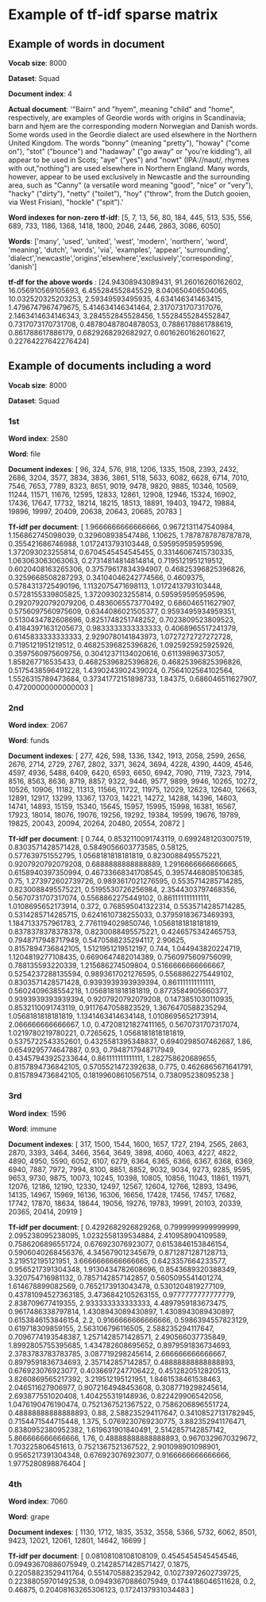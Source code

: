 # Example of tf-idf sparse matrix

## Example of words in document

**Vocab size**: 8000

**Dataset**: Squad

**Document index**: 4

**Actual document**: '"Bairn" and "hyem", meaning "child" and "home", respectively, are examples of Geordie words with origins in Scandinavia; barn and hjem are the corresponding modern Norwegian and Danish words. Some words used in the Geordie dialect are used elsewhere in the Northern United Kingdom. The words "bonny" (meaning "pretty"), "howay" ("come on"), "stot" ("bounce") and "hadaway" ("go away" or "you\'re kidding"), all appear to be used in Scots; "aye" ("yes") and "nowt" (IPA://naʊt/, rhymes with out,"nothing") are used elsewhere in Northern England. Many words, however, appear to be used exclusively in Newcastle and the surrounding area, such as "Canny" (a versatile word meaning "good", "nice" or "very"), "hacky" ("dirty"), "netty" ("toilet"), "hoy" ("throw", from the Dutch gooien, via West Frisian), "hockle" ("spit").'

**Word indexes for non-zero tf-idf**: [5, 7, 13, 56, 80, 184, 445, 513, 535, 556, 689, 733, 1186, 1368, 1418, 1800, 2046, 2446, 2863, 3086, 6050]

**Words**: ['many', 'used', 'united', 'west', 'modern', 'northern', 'word', 'meaning', 'dutch', 'words', 'via', 'examples', 'appear', 'surrounding', 'dialect','newcastle','origins','elsewhere','exclusively','corresponding', 'danish']

**tf-df for the above words** : [24.94308943089431, 91.26016260162602, 16.056910569105693, 6.455284552845529, 8.040650406504065, 10.032520325203253, 2.59349593495935, 4.634146341463415, 1.4796747967479675, 5.414634146341464, 2.3170731707317076, 2.1463414634146343, 3.284552845528456, 1.5528455284552847, 0.7317073170731708, 0.48780487804878053, 0.7886178861788619, 0.861788617886179, 0.6829268292682927, 0.6016260162601627, 0.22764227642276424]

## Example of documents including a word

**Vocab size**: 8000

**Dataset**: Squad

### 1st

**Word index**: 2580

**Word**: file

**Document indexes**:  [ 96, 324, 576, 918, 1206, 1335, 1508, 2393, 2432, 2686, 3204, 3577, 3834, 3836, 3861, 5118, 5633, 6082, 6628, 6714, 7010, 7546, 7653, 7789, 8323, 8651, 9019, 9478, 9820, 9885, 10346, 10569, 11244, 11571, 11676, 12595, 12833, 12861, 12908, 12946, 15324, 16902, 17436, 17647, 17732, 18214, 18215, 18513, 18891, 19403, 19472, 19884, 19896, 19997, 20409, 20638, 20643, 20685, 20783 ]

**Tf-idf per document**: [ 1.9666666666666666, 0.9672131147540984, 1.156862745098039, 0.329608938547486, 1.10625, 1.7878787878787878, 0.355421686746988, 1.0172413793103448, 0.595959595959596, 1.372093023255814, 0.6704545454545455, 0.33146067415730335, 1.063063063063063, 0.27314814814814814, 0.7195121951219512, 0.6020408163265306, 0.37579617834394907, 0.46825396825396826, 0.3259668508287293, 0.34104046242774566, 0.4609375, 0.5784313725490196, 1.1132075471698113, 1.0172413793103448, 0.5728155339805825, 1.372093023255814, 0.595959595959596, 0.29207920792079206, 0.4836065573770492, 0.686046511627907, 0.5756097560975609, 0.6344086021505377, 0.9593495934959351, 0.5130434782608696, 0.8251748251748252, 0.7023809523809523, 0.41843971631205673, 0.9833333333333333, 0.4068965517241379, 0.6145833333333333, 2.9290780141843973, 1.0727272727272728, 0.7195121951219512, 0.46825396825396826, 1.0925925925925926, 0.3597560975609756, 0.30412371134020616, 0.61139896373057, 1.858267716535433, 0.46825396825396826, 0.46825396825396826, 0.5175438596491228, 1.4390243902439024, 0.7564102564102564, 1.5526315789473684, 0.37341772151898733, 1.84375, 0.686046511627907, 0.47200000000000003 ]

### 2nd

**Word index**: 2067

**Word**: funds

**Document indexes**: [ 277, 426, 598, 1336, 1342, 1913, 2058, 2599, 2656, 2676, 2714, 2729, 2767, 2802, 3371, 3624, 3694, 4228, 4390, 4409, 4546, 4597, 4936, 5488, 6409, 6420, 6593, 6650, 6942, 7090, 7119, 7323, 7914, 8516, 8563, 8636, 8719, 8857, 9322, 9446, 9577, 9899, 9946, 10265, 10272, 10526, 10906, 11182, 11313, 11566, 11722, 11975, 12029, 12623, 12640, 12663, 12891, 12917, 13299, 13367, 13703, 14221, 14272, 14288, 14396, 14603, 14741, 14893, 15159, 15340, 15645, 15957, 15995, 15998, 16381, 16567, 17923, 18014, 18076, 19076, 19256, 19292, 19384, 19599, 19676, 19789, 19825, 20043, 20094, 20264, 20480, 20554, 20872 ]

**Tf-idf per document**: [ 0.744, 0.8532110091743119, 0.6992481203007519, 0.8303571428571428, 0.5849056603773585, 0.58125, 0.577639751552795, 1.0568181818181819, 0.8230088495575221, 0.9207920792079208, 0.6888888888888889, 1.2916666666666665, 0.6158940397350994, 0.46733668341708545, 0.39574468085106385, 0.75, 1.273972602739726, 0.9893617021276595, 0.5535714285714285, 0.8230088495575221, 0.5195530726256984, 2.3544303797468356, 0.5670731707317074, 0.5568862275449102, 0.861111111111111, 1.0108695652173914, 0.372, 0.768595041322314, 0.5535714285714285, 0.5314285714285715, 0.6241610738255033, 0.37959183673469393, 1.1847133757961783, 2.7761194029850746, 1.0568181818181819, 0.8378378378378378, 0.8230088495575221, 0.4246575342465753, 0.7948717948717949, 0.5470588235294117, 2.90625, 0.8157894736842105, 1.5121951219512197, 0.744, 1.044943820224719, 1.1204819277108435, 0.6690647482014389, 0.7560975609756099, 0.788135593220339, 1.215686274509804, 0.5166666666666667, 0.5254237288135594, 0.9893617021276595, 0.5568862275449102, 0.8303571428571428, 0.9393939393939394, 0.861111111111111, 0.5602409638554218, 1.0568181818181819, 0.8773584905660377, 0.9393939393939394, 0.9207920792079208, 0.1473851030110935, 0.8532110091743119, 0.9117647058823529, 1.3676470588235294, 1.0568181818181819, 1.1341463414634148, 1.0108695652173914, 2.066666666666667, 1.0, 0.47208121827411165, 0.5670731707317074, 1.0219780219780221, 0.7265625, 1.0568181818181819, 0.5375722543352601, 0.4325581395348837, 0.6940298507462687, 1.86, 0.6549295774647887, 0.93, 0.7948717948717949, 0.43457943925233644, 0.861111111111111, 1.282758620689655, 0.8157894736842105, 0.5705521472392638, 0.775, 0.4626865671641791, 0.8157894736842105, 0.18199608610567514, 0.738095238095238 ]

### 3rd

**Word index**: 1596

**Word**: immune

**Document indexes**: [ 317, 1500, 1544, 1600, 1657, 1727, 2194, 2565, 2863, 2870, 3393, 3464, 3466, 3564, 3649, 3898, 4060, 4063, 4227, 4822, 4890, 4950, 5590, 6052, 6107, 6279, 6364, 6365, 6366, 6367, 6368, 6369, 6940, 7887, 7972, 7994, 8100, 8851, 8852, 9032, 9034, 9273, 9285, 9595, 9653, 9730, 9875, 10073, 10245, 10398, 10805, 10856, 11043, 11861, 11971, 12076, 12186, 12190, 12330, 12497, 12567, 12604, 12766, 12893, 13496, 14135, 14967, 15969, 16136, 16306, 16656, 17428, 17456, 17457, 17682, 17742, 17870, 18634, 18644, 19056, 19276, 19783, 19991, 20103, 20339, 20365, 20414, 20919 ]

**Tf-idf per document**:  [ 0.4292682926829268, 0.7999999999999999, 2.095238095238095, 1.0232558139534884, 2.410958904109589, 0.7586206896551724, 0.676923076923077, 0.6153846153846154, 0.5906040268456376, 4.345679012345679, 0.8712871287128713, 3.219512195121951, 3.6666666666666665, 0.6423357664233577, 0.9565217391304348, 1.9130434782608696, 0.8543689320388349, 3.320754716981132, 0.7857142857142857, 0.5605095541401274, 1.614678899082569, 0.7652173913043478, 0.5301204819277109, 0.43781094527363185, 3.4736842105263155, 0.9777777777777779, 2.838709677419355, 2.933333333333333, 4.4897959183673475, 0.9617486338797814, 1.4308943089430897, 1.4308943089430897, 0.6153846153846154, 2.2, 0.9166666666666666, 0.5986394557823129, 0.619718309859155, 2.563106796116505, 2.588235294117647, 0.7096774193548387, 1.2571428571428571, 2.490566037735849, 1.8992805755395685, 1.434782608695652, 0.8979591836734693, 2.3783783783783785, 3.087719298245614, 2.666666666666667, 0.8979591836734693, 2.357142857142857, 0.48888888888888893, 0.676923076923077, 0.4036697247706422, 0.4512820512820513, 3.8260869565217392, 3.219512195121951, 1.8461538461538463, 2.046511627906977, 0.9072164948453608, 0.3087719298245614, 2.693877551020408, 1.404255319148936, 0.822429906542056, 1.0476190476190474, 0.7521367521367522, 0.7586206896551724, 0.48888888888888893, 0.88, 2.588235294117647, 0.34108527131782945, 0.7154471544715448, 1.375, 5.0769230769230775, 3.882352941176471, 0.8380952380952382, 1.619631901840491, 2.5142857142857142, 5.866666666666666, 1.76, 0.48888888888888893, 0.9670329670329672, 1.703225806451613, 0.7521367521367522, 2.901098901098901, 0.9565217391304348, 0.676923076923077, 0.9166666666666666, 1.9775280898876404 ]

### 4th

**Word index**: 7060

**Word**: grape

**Document indexes**: [ 1130, 1712, 1835, 3532, 3558, 5366, 5732, 6062, 8501, 9423, 12021, 12061, 12801, 14642, 16699 ]

**Tf-idf per document**: [ 0.08108108108108109, 0.4545454545454546, 0.09493670886075949, 0.21428571428571427, 0.1875, 0.22058823529411764, 0.5514705882352942, 0.10273972602739725, 0.22388059701492538, 0.09493670886075949, 0.1744186046511628, 0.2, 0.46875, 0.20408163265306123, 0.1724137931034483 ]
